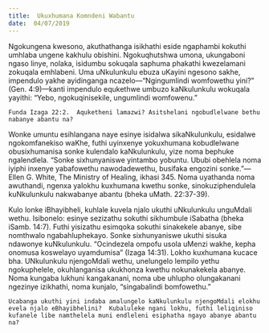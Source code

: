 ```yaml
---
title:  Ukuxhumana Komndeni Wabantu
date:  04/07/2019
---
```


Ngokungena kwesono, akuthathanga isikhathi eside ngaphambi kokuthi umhlaba ungene kakhulu obishini.  Ngokuqhutshwa umona, ukungaboni ngaso linye, nolaka, isidumbu sokuqala saphuma phakathi kwezelamani zokuqala emhlabeni.  Uma uNkulunkulu ebuza uKayini ngesono sakhe, impendulo yakhe ayidinganga ncazelo—“Ngingumlindi womfowethu yini?”  (Gen. 4:9)—kanti impendulo equkethwe umbuzo kaNkulunkulu wokuqala yayithi: “Yebo, ngokuqinisekile, ungumlindi womfowenu.”

`Funda Izaga 22:2.  Aquketheni lamazwi? Asitshelani ngobudlelwane bethu nabanye abantu na?`

Wonke umuntu esihlangana naye esinye isidalwa sikaNkulunkulu, esidalwe ngokomfanekiso waKhe, futhi uyinxenye yokuxhumana kobudlelwane obusixhumanisa sonke kulendalo kaNkulunkulu, yize noma bephuke ngalendlela.  “Sonke sixhunyaniswe yintambo yobuntu. Ububi  obehlela noma iyiphi inxenye yabafowethu nawodadewethu, busifaka engozini sonke.”—Ellen G. White, The Ministry of Healing, ikhasi 345.  Noma uyathanda noma awuthandi, ngenxa yalokhu kuxhumana kwethu sonke, sinokuziphendulela kuNkulunkulu nakwabanye abantu (bheka uMath. 22:37-39).

Kulo lonke iBhayibheli, kuhlale kuvela njalo ukuthi uNkulunkulu unguMdali wethu. Isibonelo: esinye sezizathu sokuthi sikhumbule iSabatha (bheka iSamb. 14:7).  Futhi yisizathu esimqoka sokuthi sinakekele abanye, sibe nomthwalo ngabahluphekayo. Sonke sixhunyaniswe ukuthi sisuka ndawonye kuNkulunkulu.  “Ocindezela ompofu usola uMenzi wakhe, kepha onomusa koswelayo uyamdumisa” (Izaga 14:31).  Lokho kuxhumana kucace bha. UNkulunkulu njengoMdali wethu, unelungelo lempilo yethu ngokuphelele, okuhlanganisa ukukhonza kwethu nokunakekela abanye.  Noma kungaba lukhuni kangakanani, noma ube uhlupho olungakanani ngezinye izikhathi, noma kunjalo, “singabalindi bomfowethu.”

`Ucabanga ukuthi yini indaba amalungelo kaNkulunkulu njengoMdali elokhu evela njalo eBhayibhelini?  Kubaluleke ngani lokhu, futhi leliqiniso kufanele libe namthelela muni endleleni esiphatha ngayo abanye abantu na?`